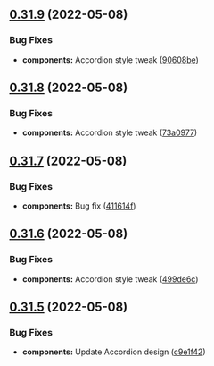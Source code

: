 ## [0.31.9](https://github.com/jacecotton/tcds/compare/v0.31.8...v0.31.9) (2022-05-08)


### Bug Fixes

* **components:** Accordion style tweak ([90608be](https://github.com/jacecotton/tcds/commit/90608bef9c4b93c7cc7b4e695d4bcf71f7dfdd16))



## [0.31.8](https://github.com/jacecotton/tcds/compare/v0.31.7...v0.31.8) (2022-05-08)


### Bug Fixes

* **components:** Accordion style tweak ([73a0977](https://github.com/jacecotton/tcds/commit/73a0977df06f34c46ca61c9f6efdbc66ad5c2c51))



## [0.31.7](https://github.com/jacecotton/tcds/compare/v0.31.6...v0.31.7) (2022-05-08)


### Bug Fixes

* **components:** Bug fix ([411614f](https://github.com/jacecotton/tcds/commit/411614f9ff331edf9e0df5e84c73f014857d0bb3))



## [0.31.6](https://github.com/jacecotton/tcds/compare/v0.31.5...v0.31.6) (2022-05-08)


### Bug Fixes

* **components:** Accordion style tweak ([499de6c](https://github.com/jacecotton/tcds/commit/499de6c32840c30ffd03928755d3fbec53c817b2))



## [0.31.5](https://github.com/jacecotton/tcds/compare/v0.31.4...v0.31.5) (2022-05-08)


### Bug Fixes

* **components:** Update Accordion design ([c9e1f42](https://github.com/jacecotton/tcds/commit/c9e1f42072931dee1a7ba3b91d78acd6873a5aec))



